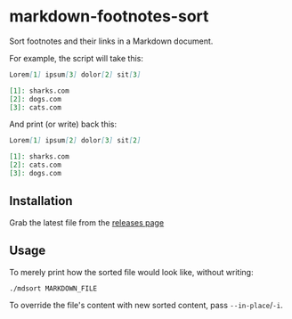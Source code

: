 # markdown-footnotes-sort

Sort footnotes and their links in a Markdown document.

For example, the script will take this:

``` markdown
Lorem[1] ipsum[3] dolor[2] sit[3]

[1]: sharks.com
[2]: dogs.com
[3]: cats.com
```

And print (or write) back this:

``` markdown
Lorem[1] ipsum[2] dolor[3] sit[2]

[1]: sharks.com
[2]: cats.com 
[3]: dogs.com 
```

## Installation
Grab the latest file from the [releases
page](https://github.com/it-is-wednesday/markdown-footnotes-sort/releases)


## Usage

To merely print how the sorted file would look like, without writing:

``` bash
./mdsort MARKDOWN_FILE
```

To override the file's content with new sorted content, pass `--in-place`/`-i`.
